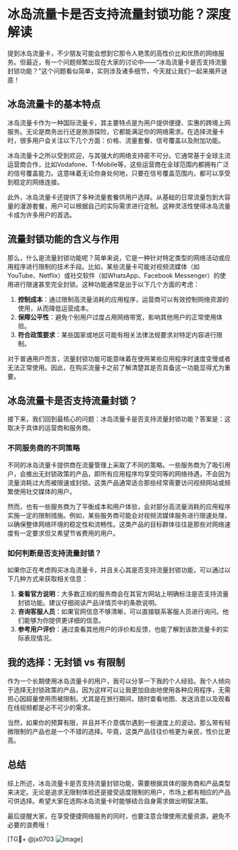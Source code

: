 # 冰岛流量卡是否支持流量封锁功能？深度解读

提到冰岛流量卡，不少朋友可能会想到它那令人艳羡的高性价比和优质的网络服务。但最近，有一个问题频繁出现在大家的讨论中——“冰岛流量卡是否支持流量封锁功能？”这个问题看似简单，实则涉及诸多细节，今天就让我们一起来揭开谜底！

## 冰岛流量卡的基本特点

冰岛流量卡作为一种国际流量卡，其主要特点是为用户提供便捷、实惠的跨境上网服务。无论是商务出行还是旅游探险，它都能满足你的网络需求。在选择流量卡时，很多用户会关注以下几个方面：价格、流量套餐、信号覆盖以及附加功能。

冰岛流量卡之所以受到欢迎，与其强大的网络支持密不可分。它通常基于全球主流运营商合作，比如Vodafone、T-Mobile等，这些运营商在全球范围内都拥有广泛的信号覆盖能力。这意味着无论你身处何地，只要在信号覆盖范围内，都可以享受到稳定的网络连接。

此外，冰岛流量卡还提供了多种流量套餐供用户选择。从基础的日常流量包到大容量的漫游套餐，用户可以根据自己的实际需求进行定制。这种灵活性使得冰岛流量卡成为许多用户的首选。

## 流量封锁功能的含义与作用

那么，什么是流量封锁功能呢？简单来说，它是一种针对特定类型的网络活动或应用程序进行限制的技术手段。比如，某些流量卡可能对视频流媒体（如YouTube、Netflix）或社交软件（如WhatsApp、Facebook Messenger）的使用进行限速甚至完全封锁。这种功能通常是出于以下几个方面的考虑：

1. **控制成本**：通过限制高流量消耗的应用程序，运营商可以有效控制网络资源的使用，从而降低运营成本。
2. **保障公平性**：避免个别用户过度占用网络带宽，影响其他用户的正常使用体验。
3. **符合政策要求**：某些国家或地区可能有相关法律法规要求对特定内容进行限制。

对于普通用户而言，流量封锁功能可能意味着在使用某些应用程序时速度变慢或者无法正常使用。因此，在购买流量卡之前了解清楚其是否具备这一功能显得尤为重要。

## 冰岛流量卡是否支持流量封锁？

接下来，我们回到最核心的问题：冰岛流量卡是否支持流量封锁功能？答案是：这取决于具体的运营商和服务商。

### 不同服务商的不同策略

不同的冰岛流量卡提供商在流量管理上采取了不同的策略。一些服务商为了吸引用户，会推出无封锁政策的产品，即所有应用程序均享受同等的网络待遇，不会因为流量消耗过大而被限速或封锁。这类产品通常适合那些经常需要访问视频网站或频繁使用社交媒体的用户。

然而，也有一些服务商为了平衡成本和用户体验，会对部分高流量消耗的应用程序实施一定的限制措施。例如，某些服务商可能会对视频流媒体服务进行限速处理，以确保整体网络环境的稳定性和流畅性。这类产品的目标群体往往是那些对网络速度有一定要求但又希望节省费用的用户。

### 如何判断是否支持流量封锁？

如果你正在考虑购买冰岛流量卡，并且关心其是否支持流量封锁功能，可以通过以下几种方式来获取相关信息：

1. **查看官方说明**：大多数正规的服务商会在其官方网站上明确标注是否支持流量封锁功能。建议仔细阅读产品详情页中的条款说明。
2. **咨询客服人员**：如果官网信息不够清晰，可以直接联系客服人员进行询问。他们能够为你提供更详细的信息。
3. **参考用户评价**：通过查看其他用户的评价和反馈，也能了解到该款流量卡的实际表现情况。

## 我的选择：无封锁 vs 有限制

作为一个长期使用冰岛流量卡的用户，我可以分享一下我的个人经验。我个人倾向于选择无封锁政策的产品，因为这样可以让我更加自由地使用各种应用程序，无需担心因超量使用而被限制。尤其是在旅行期间，随时查看地图、发送消息以及观看在线视频都是必不可少的需求。

当然，如果你的预算有限，并且并不介意偶尔遇到一些速度上的波动，那么带有轻微限制的产品也是一个不错的选择。毕竟，这类产品往往价格更为亲民，性价比更高。

## 总结

综上所述，冰岛流量卡是否支持流量封锁功能，需要根据具体的服务商和产品类型来决定。无论是追求无限制体验还是接受适度限制的用户，市场上都有相应的产品可供选择。希望大家在选购冰岛流量卡时能够结合自身需求做出明智决策。

最后提醒大家，在享受便捷网络服务的同时，也要注意合理使用流量资源，避免不必要的浪费哦！

[TG💪+ @jx0703 ![Image](https://github.com/user-attachments/assets/dbca1d08-cadb-493c-b0ec-ad6f7a83f270)]